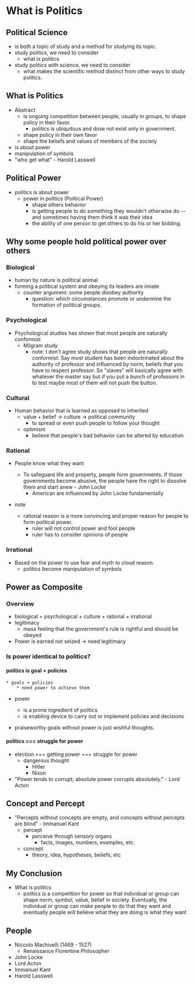 # What is Politics

## Political Science
* is both a topic of study and a method for studying its topic.
* study politics, we need to consider
    * what is politics
* study politics with science, we need to consider
    * what makes the scientific method distinct from other ways to study politics.

## What is Politics
* Abstract
    * is ongoing competition between people, usually in groups, to shape policy in their favor.
        * politics is ubiquitous and dose not exist only in government.
    * shape policy in their own favor
    * shape the beliefs and values of members of the society
* is about power
* manipulation of symbols
* "who get what" - Harold Lasswell

## Political Power
* politics is about power
    * power in politics (Political Power)
        * shape others behavior
        * is getting people to do something they wouldn't otherwise do -- and sometimes having them think it was their idea
        * the ability of one person to get others to do his or her bidding.

## Why some people hold political power over others
### Biological
* human by nature is political animal
* forming a political system and obeying its leaders are innate
    * counter argument: some people disobey authority
        * question: which circumstances promote or undermine the formation of political groups.

### Psychological
* Psychological studies has shown that most people are naturally conformist
    * Milgram study
        * note: I don't agree study shows that people are naturally conformist. Say most student has been indoctrinated about the authority of professor and influenced by norm, beliefs that you have to respect professor. So "slaves" will basically agree with whatever the master say but if you put a bunch of professors in to test maybe most of them will not push the button.

### Cultural
* Human behavior that is learned as opposed to inherited
    * value + belief -> culture -> political community
        * to spread or even push people to follow your thought
    * optimism
        * believe that people's bad behavior can be altered by education

### Rational
* People know what they want
    * To safeguard life and property, people form governments. If those governments become abusive, the people have the right to dissolve them and start anew - John Locke
        * American are influenced by John Locke fundamentally

* note
    * rational reason is a more convincing and proper reason for people to form political power.
        * ruler will not control power and fool people
        * ruler has to consider opinions of people

### Irrational
* Based on the power to use fear and myth to cloud reason.
    * politics become manipulation of symbols


## Power as Composite
### Overview
* biological + psychological + culture + rational + irrational
* legitimacy
    * mass feeling that the government's rule is rightful and should be obeyed
* Power is earned not seized -> need legitimacy

### Is power identical to politics?
#### politics is goal + policies
    * goals + policies
        * need power to achieve them
* power
    * is a prime ingredient of politics
    * is enabling device to carry out or implement policies and decisions

* praiseworthy goals without power is just wishful thoughts.

#### politics === struggle for power
* election === getting power === struggle for power
    * dangerous thought
        * Hitler
        * Nixon
* "Power tends to corrupt; absolute power corrupts absolutely." - Lord Acton

## Concept and Percept
* "Percepts without concepts are empty, and concepts without percepts are blind" - Immanuel Kant
    * percept
        * perceive through sensory organs
            * facts, images, numbers, examples, etc.
    * concept
        * theory, idea, hypotheses, beliefs, etc

## My Conclusion
* What is politics
    * politics is a competition for power so that individual or group can shape norm, symbol, value, belief in society. Eventually, the individual or group can make people to do that they want and eventually people will believe what they are doing is what they want

## People
* Niccolo Machivelli (1469 - 1527)
    * Renaissance Florentine Philosopher
* John Locke
* Lord Acton
* Immanuel Kant
* Harold Lasswell
